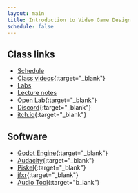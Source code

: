 ```yaml
---
layout: main
title: Introduction to Video Game Design
schedule: false
---
```


## Class links
- [Schedule](schedule)
- [Class videos](https://www.youtube.com/playlist?list=PLSqAxglrKGAwaEyt-ImmWqzkNPhi_thxh){:target="_blank"}
- [Labs](labs)
- [Lecture notes](notes)
- [Open Lab](https://openlab.bmcc.cuny.edu/mmp-270-fall-2022/){:target="_blank"}
- [Discord](https://discord.com/invite/GaHnPfZUs6){:target="_blank"}
- [itch.io](https://itch.io/){:target="_blank"}

## Software
- [Godot Engine](https://godotengine.org/){:target="_blank"}
- [Audacity](https://www.audacityteam.org/){:target="_blank"}
- [Piskel](https://www.piskelapp.com/){:target="_blank"}
- [jfxr](https://jfxr.frozenfractal.com/){:target="_blank"}
- [Audio Tool](https://www.audiotool.com/app){:target="b_lank"} 
